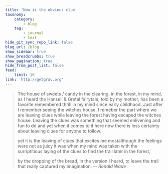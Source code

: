 ```yaml
---
title: 'Now is the obvious clue'
taxonomy:
    category:
        - blog
    tag:
        - journal
        - text
hide_git_sync_repo_link: false
blog_url: /blog
show_sidebar: true
show_breadcrumbs: true
show_pagination: true
hide_from_post_list: false
feed:
    limit: 10
link: 'http://getgrav.org'
---
```


>The house of sweets / candy in the clearing, in the forest, in my mind, as I heard the Hansell & Gretal fairytale, told by my mother, has been a favorite remembered thrill in my mind since early childhood. Just after I remember seeing the witches house, I remeber the part where we are leaving clues while leaving the forest having escaped the witches house. Leaving the clues was something that seemed enlivening and fun to do and yet when it comes to it here now there is less certainty about leaving clues for anyone to follow.
>
> yet it is the leaving of clues that excites me mostalthough the feelings were not as juicy it was when my mind was taken with the surriptitious laying of the clues to find the trail later in the forest, 
>
>by the dropping of the bread, in the version I heard, to leave the trail that really captured my imagination.
> -- <cite> Ronald Wade</cite>
